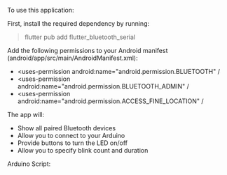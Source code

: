 To use this application:

First, install the required dependency by running:
> flutter pub add flutter_bluetooth_serial

Add the following permissions to your Android manifest (android/app/src/main/AndroidManifest.xml):
- <uses-permission android:name="android.permission.BLUETOOTH" /
- <uses-permission android:name="android.permission.BLUETOOTH_ADMIN" /
- <uses-permission android:name="android.permission.ACCESS_FINE_LOCATION" /

The app will:
- Show all paired Bluetooth devices
- Allow you to connect to your Arduino
- Provide buttons to turn the LED on/off
- Allow you to specify blink count and duration

Arduino Script: 
